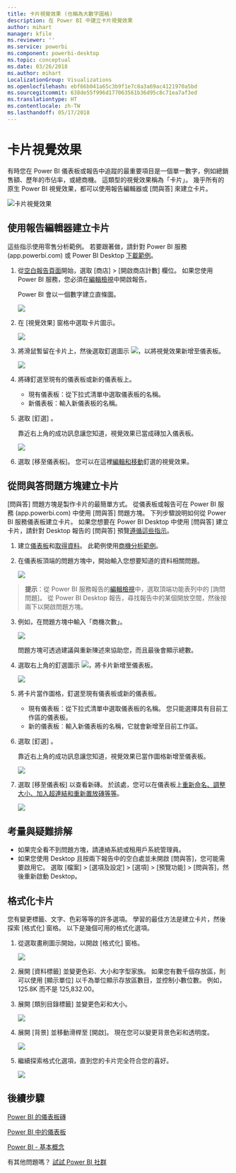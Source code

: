 ```yaml
---
title: 卡片視覺效果 (也稱為大數字圖格)
description: 在 Power BI 中建立卡片視覺效果
author: mihart
manager: kfile
ms.reviewer: ''
ms.service: powerbi
ms.component: powerbi-desktop
ms.topic: conceptual
ms.date: 03/26/2018
ms.author: mihart
LocalizationGroup: Visualizations
ms.openlocfilehash: ebf66b041a65c3b9f1e7c8a3a69ac4121970a5bd
ms.sourcegitcommit: 638de55f996d177063561b36d95c8c71ea7af3ed
ms.translationtype: HT
ms.contentlocale: zh-TW
ms.lasthandoff: 05/17/2018
---
```

# <a name="card-visualizations"></a>卡片視覺效果
有時您在 Power BI 儀表板或報告中追蹤的最重要項目是一個單一數字，例如總銷售額、歷年的市佔率，或總商機。 這類型的視覺效果稱為「卡片」。 幾乎所有的原生 Power BI 視覺效果，都可以使用報告編輯器或 [問與答] 來建立卡片。

![卡片視覺效果](media/power-bi-visualization-card/pbi_opptuntiescard.png)

## <a name="create-a-card-using-the-report-editor"></a>使用報告編輯器建立卡片
這些指示使用零售分析範例。 若要跟著做，請針對 Power BI 服務 (app.powerbi.com) 或 Power BI Desktop [下載範例](sample-datasets.md)。   

1. 從[空白報告頁面](power-bi-report-add-page.md)開始，選取 [商店] \> [開啟商店計數] 欄位。 如果您使用 Power BI 服務，您必須在[編輯檢視](service-interact-with-a-report-in-editing-view.md)中開啟報告。

    Power BI 會以一個數字建立直條圖。

   ![](media/power-bi-visualization-card/pbi_rptnumbertilechart.png)
2. 在 [視覺效果] 窗格中選取卡片圖示。

   ![](media/power-bi-visualization-card/pbi_changechartcard.png)
6. 將滑鼠暫留在卡片上，然後選取釘選圖示 ![](media/power-bi-visualization-card/pbi_pintile.png)，以將視覺效果新增至儀表板。

   ![](media/power-bi-visualization-card/power-bi-pin-icon.png)
7. 將磚釘選至現有的儀表板或新的儀表板上。

   * 現有儀表板：從下拉式清單中選取儀表板的名稱。
   * 新儀表板：輸入新儀表板的名稱。
8. 選取 [釘選] 。

   靠近右上角的成功訊息讓您知道，視覺效果已當成磚加入儀表板。

   ![](media/power-bi-visualization-card/power-bi-pin-success-message.png)
9. 選取 [移至儀表板]。 您可以在這裡[編輯和移動](service-dashboard-edit-tile.md)釘選的視覺效果。


## <a name="create-a-card-from-the-qa-question-box"></a>從問與答問題方塊建立卡片
[問與答] 問題方塊是製作卡片的最簡單方式。 從儀表板或報告可在 Power BI 服務 (app.powerbi.com) 中使用 [問與答] 問題方塊。 下列步驟說明如何從 Power BI 服務儀表板建立卡片。 如果您想要在 Power BI Desktop 中使用 [問與答] 建立卡片，請針對 Desktop 報告的 [問與答] 預覽[遵循這些指示](https://powerbi.microsoft.com/en-us/blog/power-bi-desktop-december-feature-summary/#QandA)。

1. 建立[儀表板](service-dashboards.md)和[取得資料](service-get-data.md)。 此範例使用[商機分析範例](sample-opportunity-analysis.md)。

1. 在儀表板頂端的問題方塊中，開始輸入您想要知道的資料相關問題。 

   ![](media/power-bi-visualization-card/power-bi-q-and-a-box.png)

>**提示**：從 Power BI 服務報告的[編輯檢視](service-reading-view-and-editing-view.md)中，選取頂端功能表列中的 [詢問問題]。 從 Power BI Desktop 報告，尋找報告中的某個開放空間，然後按兩下以開啟問題方塊。

3. 例如，在問題方塊中輸入「商機次數」。

   ![](media/power-bi-visualization-card/power-bi-q-and-a.png)

   問題方塊可透過建議與重新陳述來協助您，而且最後會顯示總數。  
4. 選取右上角的釘選圖示 ![](media/power-bi-visualization-card/pbi_pintile.png)，將卡片新增至儀表板。

   ![](media/power-bi-visualization-card/power-bi-pin.png)
5. 將卡片當作圖格，釘選至現有儀表板或新的儀表板。

   * 現有儀表板：從下拉式清單中選取儀表板的名稱。 您只能選擇具有目前工作區的儀表板。
   * 新的儀表板︰輸入新儀表板的名稱，它就會新增至目前工作區。
6. 選取 [釘選] 。

   靠近右上角的成功訊息讓您知道，視覺效果已當作圖格新增至儀表板。  

   ![](media/power-bi-visualization-card/power-bi-success.png)
7. 選取 [移至儀表板] 以查看新磚。 於該處，您可以在儀表板上[重新命名、調整大小、加入超連結和重新置放磚等等](service-dashboard-edit-tile.md)。

   ![](media/power-bi-visualization-card/power-bi-pinned.png)

## <a name="considerations-and-troubleshooting"></a>考量與疑難排解
- 如果完全看不到問題方塊，請連絡系統或租用戶系統管理員。    
- 如果您使用 Desktop 且按兩下報告中的空白處並未開啟 [問與答]，您可能需要啟用它。  選取 [檔案] > [選項及設定] > [選項] > [預覽功能] > [問與答]，然後重新啟動 Desktop。

## <a name="format-a-card"></a>格式化卡片
您有變更標籤、文字、色彩等等的許多選項。 學習的最佳方法是建立卡片，然後探索 [格式化] 窗格。 以下是幾個可用的格式化選項。 

1. 從選取畫刷圖示開始，以開啟 [格式化] 窗格。 

    ![](media/power-bi-visualization-card/power-bi-format-card.png)
2. 展開 [資料標籤] 並變更色彩、大小和字型家族。 如果您有數千個存放區，則可以使用 [顯示單位] 以千為單位顯示存放區數目，並控制小數位數。 例如，125.8K 而不是 125,832.00。

3.  展開 [類別目錄標籤] 並變更色彩和大小。

    ![](media/power-bi-visualization-card/power-bi-card-format.png)

4. 展開 [背景] 並移動滑桿至 [開啟]。  現在您可以變更背景色彩和透明度。

    ![](media/power-bi-visualization-card/power-bi-format-color.png)

5. 繼續探索格式化選項，直到您的卡片完全符合您的喜好。 

    ![](media/power-bi-visualization-card/power-bi-formatted.png)

## <a name="next-steps"></a>後續步驟
[Power BI 的儀表板磚](service-dashboard-tiles.md)

[Power BI 中的儀表板](service-dashboards.md)

[Power BI - 基本概念](service-basic-concepts.md)

有其他問題嗎？ [試試 Power BI 社群](http://community.powerbi.com/)
